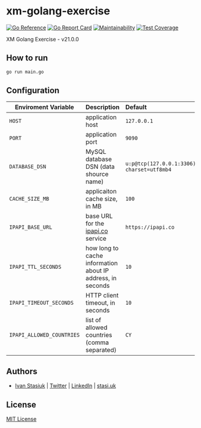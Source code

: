 # xm-golang-exercise

[![Go Reference](https://pkg.go.dev/badge/github.com/brokeyourbike/xm-golang-exercise.svg)](https://pkg.go.dev/github.com/brokeyourbike/xm-golang-exercise)
[![Go Report Card](https://goreportcard.com/badge/github.com/brokeyourbike/xm-golang-exercise)](https://goreportcard.com/report/github.com/brokeyourbike/xm-golang-exercise)
[![Maintainability](https://api.codeclimate.com/v1/badges/314c92377d5671930b71/maintainability)](https://codeclimate.com/github/brokeyourbike/xm-golang-exercise/maintainability)
[![Test Coverage](https://api.codeclimate.com/v1/badges/314c92377d5671930b71/test_coverage)](https://codeclimate.com/github/brokeyourbike/xm-golang-exercise/test_coverage)

XM Golang Exercise - v21.0.0

## How to run

```bash
go run main.go
```

## Configuration

| Enviroment Variable | Description | Default  |
| ------------- |:-------------| :-----|
| `HOST` | application host | `127.0.0.1` |
| `PORT` | application port |   `9090` |
| `DATABASE_DSN` | MySQL database DSN (data shource name) | `u:p@tcp(127.0.0.1:3306)/db?charset=utf8mb4` |
| `CACHE_SIZE_MB` | applicaiton cache size, in MB | `100` |
| `IPAPI_BASE_URL` | base URL for the [ipapi.co](https://ipapi.co) service | `https://ipapi.co` |
| `IPAPI_TTL_SECONDS` | how long to cache information about IP address, in seconds | `10` |
| `IPAPI_TIMEOUT_SECONDS` | HTTP client timeout, in seconds | `10` |
| `IPAPI_ALLOWED_COUNTRIES` | list of allowed countries (comma separated) | `CY` |

## Authors
- [Ivan Stasiuk](https://github.com/brokeyourbike) | [Twitter](https://twitter.com/brokeyourbike) | [LinkedIn](https://www.linkedin.com/in/brokeyourbike) | [stasi.uk](https://stasi.uk)

## License
[MIT License](https://github.com/glocurrency/xm-golang-exercise/blob/main/LICENSE)
